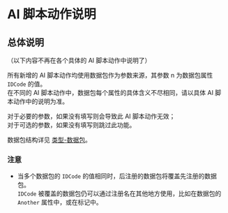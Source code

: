 # AI 脚本动作说明

## 总体说明

（以下内容不再在各个具体的 AI 脚本动作中说明了）

所有新增的 AI 脚本动作均使用数据包作为参数来源，其参数 n 为数据包属性 `IDCode` 的值。  
在不同的 AI 脚本动作中，数据包每个属性的具体含义不尽相同，请以具体 AI 脚本动作中的说明为准。

对于必要的参数，如果没有填写则会导致此 AI 脚本动作无效；  
对于可选的参数，如果没有填写则跳过此功能。

数据包结构详见 [类型-数据包](/触发与AI脚本动作/类型-数据包.md#完整结构)。

### 注意

* 当多个数据包的 `IDCode` 的值相同时，后注册的数据包将覆盖先注册的数据包。  
`IDCode` 被覆盖的数据包仍可以通过注册名在其他地方使用，比如在数据包的 `Another` 属性中，或在标记中。